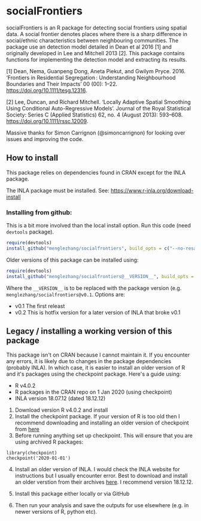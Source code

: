# socialFrontiers

socialFrontiers is an R package for detecting social frontiers using spatial data. 
A social frontier denotes places where there is a sharp difference in social/ethnic 
characteristics between neighbouring communities. The package use an detection
model detailed in Dean et al 2016 [1] and originally developed in Lee and Mitchell 2013 [2]. This package contains functions for 
implementing the detection model and extracting its results.


[1] Dean, Nema, Guanpeng Dong, Aneta Piekut, and Gwilym Pryce. 2016. ‘Frontiers in Residential Segregation : Understanding Neighbourhood Boundaries and Their Impacts’ 00 (00): 1–22. https://doi.org/10.1111/tesg.12316.

[2] Lee, Duncan, and Richard Mitchell. ‘Locally Adaptive Spatial Smoothing Using Conditional Auto-Regressive Models’. Journal of the Royal Statistical Society: Series C (Applied Statistics) 62, no. 4 (August 2013): 593–608. https://doi.org/10.1111/rssc.12009.

Massive thanks for Simon Carrignon (@simoncarrignon) for looking over issues and improving the code. 

##  How to install

This package relies on dependencies found in CRAN except for the INLA package.

The INLA package must be installed.
See: https://www.r-inla.org/download-install

### Installing from github:

This is a bit more involved than the local install option. Run this code (need `devtools` package).

```r
require(devtools)
install_github("menglezhang/socialfrontiers", build_opts = c("--no-resave-data", "--no-manual"), build_vignettes = TRUE)
```

Older versions of this package can be installed using:

```r
require(devtools)
install_github("menglezhang/socialfrontiers@__VERSION__", build_opts = c("--no-resave-data", "--no-manual"), build_vignettes = TRUE)
```

Where the `__VERSION__` is to be replaced with the package version (e.g. `menglezhang/socialfrontiers@v0.1`. Options are:
- v0.1 The first releast 
- v0.2 This is hotfix version for a later version of INLA that broke v0.1


## Legacy / installing a working version of this package

This package isn't on CRAN because I cannot maintain it. If you encounter any errors, it is likely due to changes in the package dependencies (probably INLA). In which case, it is easier to install an older version of R and it's packages using the checkpoint package. Here's a guide using:
- R v4.0.2
- R packages in the CRAN repo on 1 Jan 2020 (using checkpoint)
- INLA version 18.07.12 (dated 18.12.12)

1. Download version R v4.0.2 and install 
2. Install the checkpoint package. If your version of R is too old then I recommend downloading and installing an older version of checkpoint from [here](https://cran.r-project.org/src/contrib/Archive/checkpoint/)
3. Before running anything set up checkpoint. This will ensure that you are using archived R packages:

```
library(checkpoint)
checkpoint('2020-01-01')
```

4. Install an older version of INLA. I would check the INLA website for instructions but I usually encounter error. Best to download and install an older verstion from their archives [here](https://inla.r-inla-download.org/R/stable/src/contrib/). I recommend version 18.12.12.

5. Install this package either locally or via GitHub

6. Then run your analysis and save the outputs for use elsewhere (e.g. in newer versions of R, python etc). 



